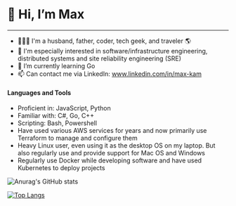 # 👋 Hi, I’m Max
---
- :family_man_woman_boy: I'm a husband, father, coder, tech geek, and traveler :earth_americas:
- 👀 I'm especially interested in software/infrastructure engineering, distributed systems and site reliability engineering (SRE)
- 🌱 I’m currently learning Go 
- 📫 Can contact me via LinkedIn: www.linkedin.com/in/max-kam

#### Languages and Tools
- Proficient in: JavaScript, Python
- Familiar with: C#, Go, C++
- Scripting: Bash, Powershell
- Have used various AWS services for years and now primarily use Terraform to manage and configure them 
- Heavy Linux user, even using it as the desktop OS on my laptop. But also regularly use and provide support for Mac OS and Windows
- Regularly use Docker while developing software and have used Kubernetes to deploy projects  

![Anurag's GitHub stats](https://github-readme-stats.vercel.app/api?username=MaxKam&count_private=true&show_icons=true&hide=stars,contribs)

[![Top Langs](https://github-readme-stats.vercel.app/api/top-langs/?username=MaxKam&layout=compact&hide=html)](https://github.com/anuraghazra/github-readme-stats)



